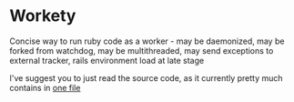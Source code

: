 Workety
=======

Concise way to run ruby code as a worker - may be daemonized, may be forked from watchdog, may be multithreaded, may send exceptions to external tracker, rails environment load at late stage

I've suggest you to just read the source code, as it currently pretty much contains in [one file](https://github.com/senotrusov/workety/blob/master/bin/workety) 
